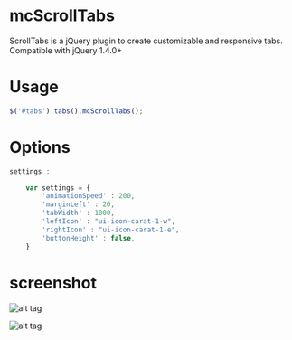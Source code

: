 mcScrollTabs
============

ScrollTabs is a jQuery plugin to create customizable and responsive tabs.
Compatible with jQuery 1.4.0+

Usage
=====
```javascript
$('#tabs').tabs().mcScrollTabs();
```

Options
=====
```javascript
settings :

 	var settings = {
 		'animationSpeed' : 200,
 		'marginLeft' : 20,
 		'tabWidth' : 1000,
 		'leftIcon' : "ui-icon-carat-1-w",
 		'rightIcon' : "ui-icon-carat-1-e",
 		'buttonHeight' : false,
 	}
```

screenshot
=====


![alt tag](https://raw.github.com/mchelh/mcScrollTabs/master/0.png)

![alt tag](https://raw.github.com/mchelh/mcScrollTabs/master/1.png)
 	
 	
 	

